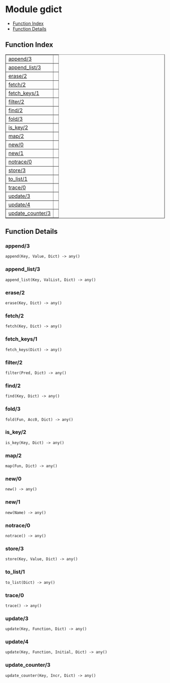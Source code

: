 

# Module gdict #
* [Function Index](#index)
* [Function Details](#functions)


<a name="index"></a>

## Function Index ##


<table width="100%" border="1" cellspacing="0" cellpadding="2" summary="function index"><tr><td valign="top"><a href="#append-3">append/3</a></td><td></td></tr><tr><td valign="top"><a href="#append_list-3">append_list/3</a></td><td></td></tr><tr><td valign="top"><a href="#erase-2">erase/2</a></td><td></td></tr><tr><td valign="top"><a href="#fetch-2">fetch/2</a></td><td></td></tr><tr><td valign="top"><a href="#fetch_keys-1">fetch_keys/1</a></td><td></td></tr><tr><td valign="top"><a href="#filter-2">filter/2</a></td><td></td></tr><tr><td valign="top"><a href="#find-2">find/2</a></td><td></td></tr><tr><td valign="top"><a href="#fold-3">fold/3</a></td><td></td></tr><tr><td valign="top"><a href="#is_key-2">is_key/2</a></td><td></td></tr><tr><td valign="top"><a href="#map-2">map/2</a></td><td></td></tr><tr><td valign="top"><a href="#new-0">new/0</a></td><td></td></tr><tr><td valign="top"><a href="#new-1">new/1</a></td><td></td></tr><tr><td valign="top"><a href="#notrace-0">notrace/0</a></td><td></td></tr><tr><td valign="top"><a href="#store-3">store/3</a></td><td></td></tr><tr><td valign="top"><a href="#to_list-1">to_list/1</a></td><td></td></tr><tr><td valign="top"><a href="#trace-0">trace/0</a></td><td></td></tr><tr><td valign="top"><a href="#update-3">update/3</a></td><td></td></tr><tr><td valign="top"><a href="#update-4">update/4</a></td><td></td></tr><tr><td valign="top"><a href="#update_counter-3">update_counter/3</a></td><td></td></tr></table>


<a name="functions"></a>

## Function Details ##

<a name="append-3"></a>

### append/3 ###

`append(Key, Value, Dict) -> any()`


<a name="append_list-3"></a>

### append_list/3 ###

`append_list(Key, ValList, Dict) -> any()`


<a name="erase-2"></a>

### erase/2 ###

`erase(Key, Dict) -> any()`


<a name="fetch-2"></a>

### fetch/2 ###

`fetch(Key, Dict) -> any()`


<a name="fetch_keys-1"></a>

### fetch_keys/1 ###

`fetch_keys(Dict) -> any()`


<a name="filter-2"></a>

### filter/2 ###

`filter(Pred, Dict) -> any()`


<a name="find-2"></a>

### find/2 ###

`find(Key, Dict) -> any()`


<a name="fold-3"></a>

### fold/3 ###

`fold(Fun, Acc0, Dict) -> any()`


<a name="is_key-2"></a>

### is_key/2 ###

`is_key(Key, Dict) -> any()`


<a name="map-2"></a>

### map/2 ###

`map(Fun, Dict) -> any()`


<a name="new-0"></a>

### new/0 ###

`new() -> any()`


<a name="new-1"></a>

### new/1 ###

`new(Name) -> any()`


<a name="notrace-0"></a>

### notrace/0 ###

`notrace() -> any()`


<a name="store-3"></a>

### store/3 ###

`store(Key, Value, Dict) -> any()`


<a name="to_list-1"></a>

### to_list/1 ###

`to_list(Dict) -> any()`


<a name="trace-0"></a>

### trace/0 ###

`trace() -> any()`


<a name="update-3"></a>

### update/3 ###

`update(Key, Function, Dict) -> any()`


<a name="update-4"></a>

### update/4 ###

`update(Key, Function, Initial, Dict) -> any()`


<a name="update_counter-3"></a>

### update_counter/3 ###

`update_counter(Key, Incr, Dict) -> any()`



